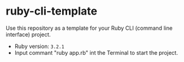 # ruby-cli-template

Use this repository as a template for your Ruby CLI (command line interface) project.

- Ruby version: `3.2.1`
- Input commant "ruby app.rb" int the Terminal to start the project.
